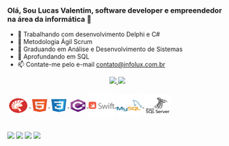 ### Olá, Sou Lucas Valentim, software developer e empreendedor na área da informática 👋

- 🔭 Trabalhando com desenvolvimento Delphi e C#
- 🔭 Metodologia Ágil Scrum
- 🌱 Graduando em Análise e Desenvolvimento de Sistemas
- 🌱 Aprofundando em SQL
- 📫 Contate-me pelo e-mail contato@infolux.com.br

<div align="center">
<a href="https://www.infolux.com.br">
<img height="140em" src="https://github-readme-stats.vercel.app/api?username=lucvalentimdev&show_icons=true&theme=dark&include_all_commits=true&count_private=true"/>
<img height="110em" src="https://github-readme-stats.vercel.app/api/top-langs/?username=lucvalentimdev&layout=compact&langs_count=7&theme=dark"/>

</div>

<div style="display: inline_block"><br>

<img align="center" alt="Luc-Delphi" height="40" width="50" src="https://raw.githubusercontent.com/lucvalentimdev/lucvalentimdev/main/icons_luc/icons8-delphi-ide.svg">
<img align="center" alt="Luc-HTML" height="30" width="40" src="https://raw.githubusercontent.com/devicons/devicon/master/icons/html5/html5-original.svg">
<img align="center" alt="Luc-CSS" height="30" width="40" src="https://raw.githubusercontent.com/devicons/devicon/master/icons/css3/css3-original.svg">
<img align="center" alt="Luc-Csharp" height="30" width="40" src="https://raw.githubusercontent.com/devicons/devicon/master/icons/csharp/csharp-original.svg">
<img align="center" alt="Luc-Swift" height="60" width="60" src="https://raw.githubusercontent.com/devicons/devicon/master/icons/swift/swift-original-wordmark.svg">
<img align="center" alt="Luc-MySql" height="50" width="60" src="https://raw.githubusercontent.com/devicons/devicon/master/icons/mysql/mysql-original-wordmark.svg">
<img align="center" alt="Luc-SQL" height="50" width="60" src="https://raw.githubusercontent.com/devicons/devicon/master/icons/microsoftsqlserver/microsoftsqlserver-plain-wordmark.svg">
          
 ##
 
<div> 
<a href="https://instagram.com/lucasvalentim94" target="_blank"><img src="https://img.shields.io/badge/-Instagram-%23E4405F?style=for-the-badge&logo=instagram&logoColor=white" target="_blank"></a>
<a href="https://discord.gg/Valentim#4507" target="_blank"><img src="https://img.shields.io/badge/Discord-7289DA?style=for-the-badge&logo=discord&logoColor=white" target="_blank"></a> 
<a href = "mailto:contato@infolux.com.br"><img src="https://img.shields.io/badge/-Gmail-%23333?style=for-the-badge&logo=gmail&logoColor=white" target="_blank"></a>
  <a href="https://www.linkedin.com/in/lucas-valentim94" target="_blank"><img src="https://img.shields.io/badge/-LinkedIn-%230077B5?style=for-the-badge&logo=linkedin&logoColor=white" target="_blank"></a> 
   
</div>



